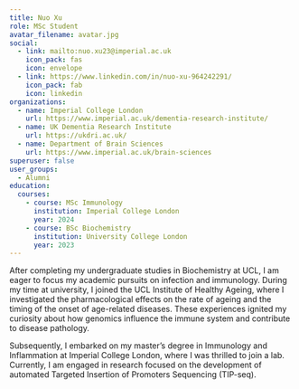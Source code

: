 ```yaml
---
title: Nuo Xu
role: MSc Student
avatar_filename: avatar.jpg
social:
  - link: mailto:nuo.xu23@imperial.ac.uk
    icon_pack: fas
    icon: envelope
  - link: https://www.linkedin.com/in/nuo-xu-964242291/
    icon_pack: fab
    icon: linkedin    
organizations:
  - name: Imperial College London
    url: https://www.imperial.ac.uk/dementia-research-institute/
  - name: UK Dementia Research Institute
    url: https://ukdri.ac.uk/
  - name: Department of Brain Sciences
    url: https://www.imperial.ac.uk/brain-sciences
superuser: false
user_groups:
  - Alumni
education:
  courses:
    - course: MSc Immunology
      institution: Imperial College London
      year: 2024
    - course: BSc Biochemistry
      institution: University College London
      year: 2023
---
```

After completing my undergraduate studies in Biochemistry at UCL, I am eager to focus my academic pursuits on infection and immunology. During my time at university, I joined the UCL Institute of Healthy Ageing, where I investigated the pharmacological effects on the rate of ageing and the timing of the onset of age-related diseases. These experiences ignited my curiosity about how genomics influence the immune system and contribute to disease pathology.
 
Subsequently, I embarked on my master’s degree in Immunology and Inflammation at Imperial College London, where I was thrilled to join a lab. Currently, I am engaged in research focused on the development of automated Targeted Insertion of Promoters Sequencing (TIP-seq).

